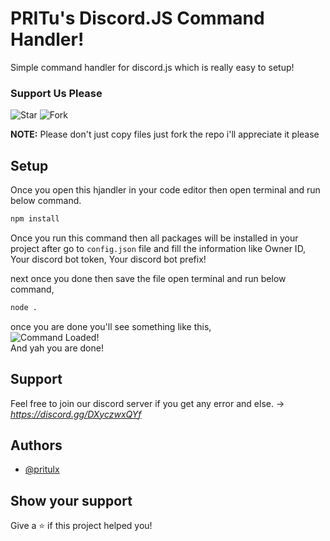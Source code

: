 
# PRITu's Discord.JS Command Handler!
Simple command handler for discord.js which is really easy to setup!
<br>
### Support Us Please
![Star](https://i.imgur.com/FR2CpVQ.png)
![Fork](https://i.imgur.com/tVOUWa9.png)
<br>

**NOTE:** Please don't just copy files just fork the repo i'll appreciate it please 


## Setup 

Once you open this hjandler in your code editor then open terminal and run below command.

```bash 
npm install
```

Once you run this command then all packages will be installed in your project after go to `config.json` file
and fill the information like Owner ID, Your discord bot token, Your discord bot prefix!

next once you done then save the file open terminal and run below command,

```bash
node .
```
once you are done you'll see something like this,
<br>
![Command Loaded!](https://i.imgur.com/Oh5lIQK.png)
<br>
And yah you are done!
  
## Support

Feel free to join our discord server if you get any error and else. -> *https://discord.gg/DXyczwxQYf*

  
## Authors

- [@pritulx](https://www.github.com/pritulx)

## Show your support

Give a ⭐️ if this project helped you!
  
